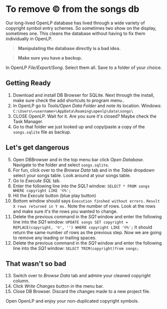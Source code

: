 <!-- @format -->

# To remove © from the songs db

Our long-lived OpenLP database has lived through a wide variety of copyright symbol entry schemes. So sometimes two show on the display, sometimes one. This cleans the database without having to fix them individually in OpenLP.

> **Manipulating the database directly is a bad idea.**

> **Make sure you have a backup.**

In OpenLP _File/Export/Song_. Select them all. Save to a folder of your choice.

## Getting Ready

1. Download and install DB Browser for SQLite. Next through the install, make sure check the add shortcuts to program menu..
2. In OpenLP go to _Tools/Open Data Folder_ and note its location. Windows: `C:\Users\<username>\AppData\Roaming\openlp\data\songs\`
3. CLOSE OpenLP. Wait for it. Are you sure it's closed? Maybe check the Task Manager.
4. Go to that folder we just looked up and copy/paste a copy of the `songs.sqlite` file as backup.

## Let's get dangerous

5. Open DBBrowser and in the top menu bar click _Open Database_. Navigate to the folder and select `songs.sqlite`.
6. For fun, click over to the _Browse Data_ tab and in the _Table_ dropdown select your songs table. Look around at your songs table.
7. Go to _Execute SQL_ tab.
8. Enter the following line into the _SQL1_ window: `SELECT * FROM songs WHERE copyright LIKE '©%';`
9. Hit the _Execute_ button (blue play button)
10. Bottom window should says `Execution finshed without errors.` `Result X rows returned in Y ms.` Note the number of rows. Look at the rows and make sure it's the rows you wanted to change.
11. Delete the previous command in the _SQ1_ window and enter the following line into the _SQ1_ window: `UPDATE songs SET copyright = REPLACE(copyright, '©', '') WHERE copyright LIKE '©%';`
    It should return the same number of rows as the previous step.
    Now we are going to remove any leading or trailing spaces.
12. Delete the previous command in the _SQ1_ window and enter the following line into the _SQ1_ window: `SELECT TRIM(copyright)from songs;`

## That wasn't so bad

13. Switch over to _Browse Data_ tab and admire your cleaned copyright column.
14. Click _Write Changes_ button in the menu bar.
15. Close DB Browser. Discard the changes made to a new project file.

Open OpenLP and enjoy your non-duplicated copyright symbols.
